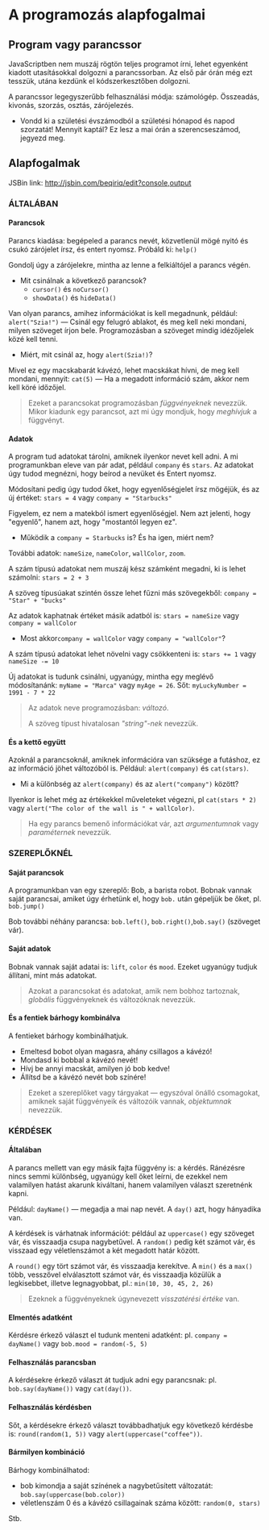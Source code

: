# A programozás alapfogalmai


## Program vagy parancssor

JavaScriptben nem muszáj rögtön teljes programot írni, lehet egyenként kiadott utasításokkal dolgozni a parancssorban. Az első pár órán még ezt tesszük, utána kezdünk el kódszerkesztőben dolgozni.  

A parancssor legegyszerűbb felhasználási módja: számológép. Összeadás, kivonás, szorzás, osztás, zárójelezés.  

* Vondd ki a születési évszámodból a születési hónapod és napod szorzatát! Mennyit kaptál? Ez lesz a mai órán a szerencseszámod, jegyezd meg.  

## Alapfogalmak

JSBin link: http://jsbin.com/beqiriq/edit?console,output  

### ÁLTALÁBAN

#### Parancsok

Parancs kiadása: begépeled a parancs nevét, közvetlenül mögé nyitó és csukó zárójelet írsz, és entert nyomsz. Próbáld ki: `help()`  

Gondolj úgy a zárójelekre, mintha az lenne a felkiáltójel a parancs végén.

* Mit csinálnak a következő parancsok?
  * `cursor()` és `noCursor()`
  * `showData()` és `hideData()`

Van olyan parancs, amihez információkat is kell megadnunk, például: `alert("Szia!")`  — Csinál egy felugró ablakot, és meg kell neki mondani, milyen szöveget írjon bele. Programozásban a szöveget mindig idézőjelek közé kell tenni.

* Miért, mit csinál az, hogy `alert(Szia!)`?

Mivel ez egy macskabarát kávézó, lehet macskákat hívni, de meg kell mondani, mennyit: `cat(5)`  — Ha a megadott információ szám, akkor nem kell köré időzőjel.


> Ezeket a parancsokat programozásban _függvényeknek_ nevezzük.  
> Mikor kiadunk egy parancsot, azt mi úgy mondjuk, hogy _meghívjuk_ a függvényt.  

#### Adatok

A program tud adatokat tárolni, amiknek ilyenkor nevet kell adni. A mi programunkban eleve van pár adat, például `company` és `stars`. Az adatokat úgy tudod megnézni, hogy beírod a nevüket és Entert nyomsz.  

Módosítani pedig úgy tudod őket, hogy egyenlőségjelet írsz mögéjük, és az új értéket: `stars = 4` vagy `company = "Starbucks"`  

Figyelem, ez nem a matekból ismert egyenlőségjel. Nem azt jelenti, hogy "egyenlő", hanem azt, hogy "mostantól legyen ez".  

* Működik a `company = Starbucks` is? És ha igen, miért nem?  

További adatok: `nameSize`, `nameColor`, `wallColor`, `zoom`.

A szám típusú adatokat nem muszáj kész számként megadni, ki is lehet számolni: `stars = 2 + 3`  

A szöveg típusúakat szintén össze lehet fűzni más szövegekből: `company = "Star" + "bucks"`  

Az adatok kaphatnak értéket másik adatból is: `stars = nameSize` vagy `company = wallColor`  

* Most akkor`company = wallColor` vagy `company = "wallColor"`?  

A szám típusú adatokat lehet növelni vagy csökkenteni is: `stars += 1` vagy `nameSize -= 10`  

Új adatokat is tudunk csinálni, ugyanúgy, mintha egy meglévő módosítanánk: `myName = "Marca"` vagy `myAge = 26`. Sőt: `myLuckyNumber = 1991 - 7 * 22`  

> Az adatok neve programozásban: _változó_.  
>
> A szöveg típust hivatalosan _"string"-nek_ nevezzük.  


#### És a kettő együtt

Azoknál a parancsoknál, amiknek információra van szüksége a futáshoz, ez az információ jöhet változóból is. Például: `alert(company)` és `cat(stars)`.  

* Mi a különbség az `alert(company)` és az `alert("company")` között?

Ilyenkor is lehet még az értékekkel műveleteket végezni, pl `cat(stars * 2)` vagy `alert("The color of the wall is " + wallColor)`.  

> Ha egy parancs bemenő információkat vár, azt _argumentumnak_ vagy _paraméternek_ nevezzük.

### SZEREPLŐKNÉL

#### Saját parancsok

A programunkban van egy szereplő: Bob, a barista robot. Bobnak vannak saját parancsai, amiket úgy érhetünk el, hogy `bob.` után gépeljük be őket, pl. `bob.jump()`  

Bob további néhány parancsa: `bob.left()`, `bob.right()`,`bob.say()` (szöveget vár).  

#### Saját adatok

Bobnak vannak saját adatai is: `lift`, `color` és `mood`. Ezeket ugyanúgy tudjuk állítani, mint más adatokat.  

> Azokat a parancsokat és adatokat, amik nem bobhoz tartoznak, _globális_ függvényeknek és változóknak nevezzük.

#### És a fentiek bárhogy kombinálva

A fentieket bárhogy kombinálhatjuk.  

* Emeltesd bobot olyan magasra, ahány csillagos a kávézó!
* Mondasd ki bobbal a kávézó nevét!
* Hívj be annyi macskát, amilyen jó bob kedve!
* Állítsd be a kávézó nevét bob színére!

> Ezeket a szereplőket vagy tárgyakat — egyszóval önálló csomagokat, amiknek saját függvényeik és változóik vannak, _objektumnak_ nevezzük.  

### KÉRDÉSEK

#### Általában

A parancs mellett van egy másik fajta függvény is: a kérdés. Ránézésre nincs semmi különbség, ugyanúgy kell őket leírni, de ezekkel nem valamilyen hatást akarunk kiváltani, hanem valamilyen választ szeretnénk kapni.  

Például: `dayName()` — megadja a mai nap nevét. A `day()` azt, hogy hányadika van.  

A kérdések is várhatnak információt: például az `uppercase()` egy szöveget vár, és visszaadja csupa nagybetűvel. A `random()` pedig két számot vár, és visszaad egy véletlenszámot a két megadott határ között.  

A `round()` egy tört számot vár, és visszaadja kerekítve. A `min()` és a `max()` több, vesszővel elválasztott számot vár, és visszaadja közülük a legkisebbet, illetve legnagyobbat, pl.: `min(10, 30, 45, 2, 26)`  

> Ezeknek a függvényeknek úgynevezett _visszatérési értéke_ van.  

#### Elmentés adatként

Kérdésre érkező választ el tudunk menteni adatként: pl. `company = dayName()` vagy `bob.mood = random(-5, 5)`  


#### Felhasználás parancsban

A kérdésekre érkező választ át tudjuk adni egy parancsnak: pl. `bob.say(dayName())` vagy `cat(day())`.  


#### Felhasználás kérdésben

Sőt, a kérdésekre érkező választ továbbadhatjuk egy következő kérdésbe is: `round(random(1, 5))` vagy `alert(uppercase("coffee"))`.  

#### Bármilyen kombináció

Bárhogy kombinálhatod:

* bob kimondja a saját színének a nagybetűsített változatát: `bob.say(uppercase(bob.color))`
* véletlenszám 0 és a kávézó csillagainak száma között: `random(0, stars)`

Stb.  



